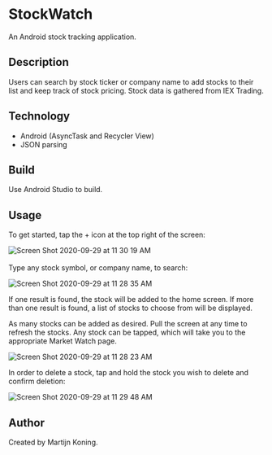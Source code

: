 # StockWatch
An Android stock tracking application.

## Description
Users can search by stock ticker or company name to add stocks to their list and keep track of stock pricing. Stock data is gathered from IEX Trading.

## Technology
* Android (AsyncTask and Recycler View)
* JSON parsing

## Build
Use Android Studio to build.

## Usage
To get started, tap the + icon at the top right of the screen:

![Screen Shot 2020-09-29 at 11 30 19 AM](https://user-images.githubusercontent.com/62715889/94586921-798ab880-0247-11eb-9b6d-df399a882d27.png)  
<br/>
Type any stock symbol, or company name, to search:

![Screen Shot 2020-09-29 at 11 28 35 AM](https://user-images.githubusercontent.com/62715889/94586963-87d8d480-0247-11eb-83e9-0ca9d46978e8.png)

If one result is found, the stock will be added to the home screen. If more than one result is found, a list of stocks to choose from will be displayed.

As many stocks can be added as desired. Pull the screen at any time to refresh the stocks. Any stock can be tapped, which will take you to the appropriate Market Watch page.

![Screen Shot 2020-09-29 at 11 28 23 AM](https://user-images.githubusercontent.com/62715889/94586971-8ad3c500-0247-11eb-9bd3-ae68e91e602a.png)

In order to delete a stock, tap and hold the stock you wish to delete and confirm deletion:

![Screen Shot 2020-09-29 at 11 29 48 AM](https://user-images.githubusercontent.com/62715889/94586952-85767a80-0247-11eb-95b6-8cf2945fbf91.png)

## Author
Created by Martijn Koning.

